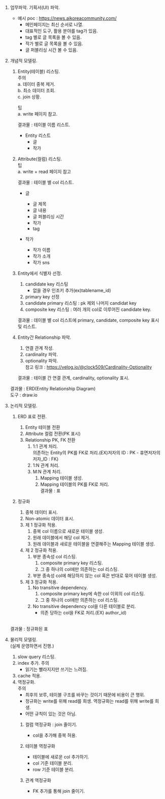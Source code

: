 1. 업무파악.
    기획서(UI) 파악.<br>
    
    - 예시 poc : https://news.aikoreacommunity.com/
         - 메인페이지는 최신 순서로 나열.
         - 대표적인 도구, 활용 분야를 tag가 있음.
         - tag 별로 글 목록을 볼 수 있음.
         - 작가 별로 글 목록을 볼 수 있음.
         - 글 퍼블리싱 시간 볼 수 있음.

2. 개념적 모델링.
    1. Entity(테이블) 리스팅.<br>
        주의<br>
        a. 데이터 중복 제거.<br>
        b. 최소 데이터 조회.<br>
        c. join 상황.<br>

        팁<br>
        a. write 페이지 참고.<br>
        
        결과물 : 테이블 이름 리스트.<br>
        - Entity 리스트
            - 글
            - 작가

    2. Attribute(컬럼) 리스팅.<br>
        팁<br>
        a. write + read 페이지 참고<br>

        결과물 : 테이블 별 col 리스트.<br>
        - 글
            - 글 제목
            - 글 내용
            - 글 퍼블리싱 시간
            - 작가
            - tag

        - 작가
            - 작가 이름
            - 작가 소개
            - 작가 sns

    3. Entity에서 식별자 선정.
        1. candidate key 리스팅 
            - 없을 경우 인조키 추가(ex)tablename_id)
        2. primary key 선정
        3. candidate primary 리스팅 : pk 제외 나머지 candidat key
        4. composite key 리스팅 : 여러 개의 col로 이루어진 candidate key.<br>

        결과물 : 데이블 별 col 리스트에 primary, candidate, composite key 표시 및 리스트.

    4. Entity간 Relationship 파악.
        1. 연결 관계 작성.
        2. cardinality 파악.
        3. optionality 파악.<br>
        참고 링크 : https://velog.io/@clock509/Cardinality-Optionality<br>

        결과물 : 테이블 간 연결 관계, cardinality, optionality 표시.

    결과물 : ERD(Entity Relationship Diagram)<br>
    도구 : draw.io<br>

3. 논리적 모델링.
    1. ERD 표로 전환.  
        1. Entity 테이블 전환
        2. Attribute 컬럼 전환(PK 표시)
        3. Relationship PK, FK 전환
            1. 1:1 관계 처리.<br>
                의존하는 Entity의 PK를 FK로 처리.(EX)저자의 ID : PK - 휴면저자의 저자_ID : FK)
            2. 1:N 관계 처리.
            3. M:N 관계 처리.
                1. Mapping 테이블 생성.
                2. Mapping 테이블의 PK를 FK로 처리. <br>
        결과물 : 표

    2. 정규화
        1. 중복 데이터 표시.
        2. Non-atomic 데이터 표시.
        3. 제 1 정규화 적용.
            1. 중복 col 이름으로 새로운 테이블 생성.
            2. 원래 데이블에서 해당 col 제거.
            3. 원래 데이블과 새로운 테이블을 연결해주는 Mapping 테이블 생성.
        4. 제 2 정규화 적용.
            1. 부분 종속성 col 리스팅.
                1. composite primary key 리스팅.
                2. 그 중 하나의 col에만 의존하는 col 리스팅.
            2. 부분 종속성 col에 해당하지 않는 col 혹은 반대로 묶어 테이블 생성.
        5. 제 3 정규화 적용.
            1. No transitive dependency.
                1. composite primary key에 속한 col 이외의 col 리스팅.
                2. 그 중 하나의 col에만 의존하는 col 리스팅.
            2. No transitive dependency col을 다른 테이블로 분리.
                - 의존 당하는 col을 FK로 처리.(EX) author_id)<br><br>
    
    결과물 : 정규화된 표

4. 물리적 모델링.<br>
    (실제 운영하면서 진행.)
    1. slow query 리스팅.
    2. index 추가.
        주의
        - 읽기는 빨라지지만 쓰기는 느려짐.
    3. cache 적용.
    4. 역정규화.<br>
        주의
        - 최후의 보루, 테이블 구조를 바꾸는 것이기 때문에 비용이 큰 행위.
        - 정규화는 write를 위해 read를 희생. 역정규화는 read를 위해 write를 희생.
        - 어떤 규칙이 있는 것은 아님.
       1. 컬럼 역정규화 : join 줄이기.
            - col을 추가해 중복 허용.

       2. 테이블 역정규화
            - 테이블에 새로운 col 추가하기.
            - col 기준 테이블 분리.
            - row 기준 테이블 분리. 
       3. 관계 역정규화
            - FK 추가를 통해 join 줄이기.